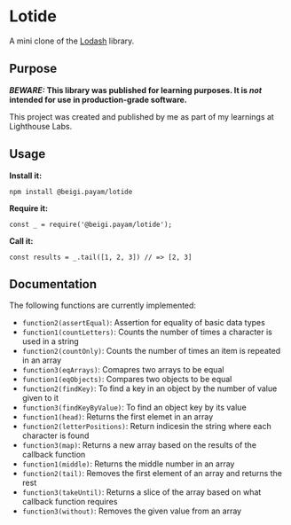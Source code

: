 # Lotide

A mini clone of the [Lodash](https://lodash.com) library.

## Purpose

**_BEWARE:_ This library was published for learning purposes. It is _not_ intended for use in production-grade software.**

This project was created and published by me as part of my learnings at Lighthouse Labs. 

## Usage

**Install it:**

`npm install @beigi.payam/lotide`

**Require it:**

`const _ = require('@beigi.payam/lotide');`

**Call it:**

`const results = _.tail([1, 2, 3]) // => [2, 3]`

## Documentation

The following functions are currently implemented:

* `function2(assertEqual)`: Assertion for equality of basic data types
* `function1(countLetters)`: Counts the number of times a character is used in a string
* `function2(countOnly)`: Counts the number of times an item is repeated in an array
* `function3(eqArrays)`: Comapres two arrays to be equal
* `function1(eqObjects)`: Compares two objects to be equal
* `function2(findKey)`: To find a key in an object by the number of value given to it
* `function3(findKeyByValue)`: To find an object key by its value
* `function1(head)`: Returns the first elemet in an array
* `function2(letterPositions)`: Return indicesin the string where each character is found
* `function3(map)`: Returns a new array based on the results of the callback function
* `function1(middle)`: Returns the middle number in an array
* `function2(tail)`: Removes the first element of an array and returns the rest
* `function3(takeUntil)`: Returns a slice of the array based on what callback function requires
* `function3(without)`: Removes the given value from an array